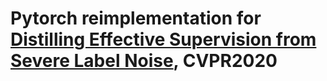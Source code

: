 # Pytorch reimplementation for [Distilling Effective Supervision from Severe Label Noise](https://arxiv.org/pdf/1910.00701.pdf), CVPR2020


